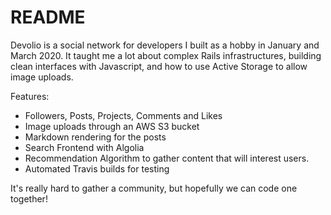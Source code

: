 # README

Devolio is a social network for developers I built as a hobby in January and March 2020. It taught me a lot about complex Rails  infrastructures, building clean interfaces with Javascript, and how to use Active Storage to allow image uploads.

Features:

- Followers, Posts, Projects, Comments and Likes
- Image uploads through an AWS S3 bucket
- Markdown rendering for the posts
- Search Frontend with Algolia
- Recommendation Algorithm to gather content that will interest users.
- Automated Travis builds for testing

It's really hard to gather a community, but hopefully we can code one together!